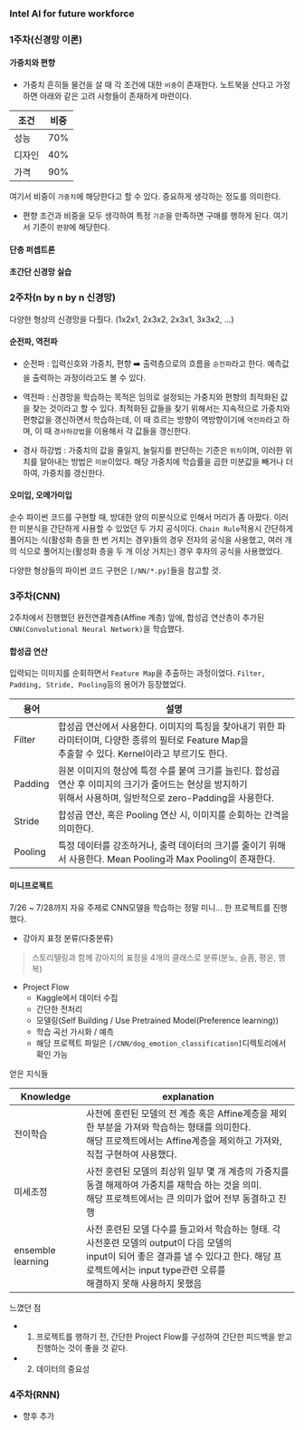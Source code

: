 ### Intel AI for future workforce

### 1주차(신경망 이론)

#### 가중치와 편향
- 가중치
흔히들 물건을 살 때 각 조건에 대한 `비중`이 존재한다. 노트북을 산다고 가정하면 아래와 같은 고려 사항들이 존재하게 마련이다.

|조건|비중|
|---|---|
|성능|70%|
|디자인|40%|
|가격|90%|

여기서 비중이 `가중치`에 해당한다고 할 수 있다. 중요하게 생각하는 정도를 의미한다.

- 편향
조건과 비중을 모두 생각하여 특정 `기준`을 만족하면 구매를 행하게 된다. 여기서 기준이 `편향`에 해당한다.

#### 단층 퍼셉트론

#### 초간단 신경망 실습

### 2주차(n by n by n 신경망)
다양한 형상의 신경망을 다뤘다. (1x2x1, 2x3x2, 2x3x1, 3x3x2, ...)

#### 순전파, 역전파

- 순전파 : 입력신호와 가중치, 편향 ➡️ 출력층으로의 흐름을 `순전파`라고 한다. 예측값을 출력하는 과정이라고도 볼 수 있다.

- 역전파 : 신경망을 학습하는 목적은 임의로 설정되는 가중치와 편향의 최적화된 값을 찾는 것이라고 할 수 있다. 최적화된 값들을 찾기 위해서는 지속적으로 가중치와 편향값을 갱신하면서 학습하는데, 이 때 흐르는 방향이 역방향이기에 `역전파`라고 하며, 이 때 `경사하강법`을 이용해서 각 값들을 갱신한다.

- 경사 하강법 : 가중치의 값을 줄일지, 늘릴지를 판단하는 기준은 `위치`이며, 이러한 위치를 알아내는 방법은 `미분`이었다. 해당 가중치에 학습률을 곱한 미분값을 빼거나 더하여, 가중치를 갱신한다.

#### 오미입, 오메가미입
순수 파이썬 코드를 구현할 때, 방대한 양의 미분식으로 인해서 머리가 좀 아팠다. 이러한 미분식을 간단하게 사용할 수 있었던 두 가지 공식이다. `Chain Rule`적용시 간단하게 풀어지는 식(활성화 층을 한 번 거치는 경우)들의 경우 전자의 공식을 사용했고, 여러 개의 식으로 풀어지는(활성화 층을 두 개 이상 거치는) 경우 후자의 공식을 사용했었다.

다양한 형상들의 파이썬 코드 구현은 `[/NN/*.py]`들을 참고할 것.

### 3주차(CNN)
2주차에서 진행했던 완전연결계층(Affine 계층) 앞에, 합성곱 연산층이 추가된 `CNN(Convolutional Neural Network)`을 학습했다.

#### 합성곱 연산
입력되는 이미지를 순회하면서 `Feature Map`을 추출하는 과정이었다. `Filter, Padding, Stride, Pooling`등의 용어가 등장했었다.

|용어|설명|
|---|---|
|Filter|합성곱 연산에서 사용한다. 이미지의 특징을 찾아내기 위한 파라미터이며, 다양한 종류의 필터로 Feature Map을 <br>추출할 수 있다. Kernel이라고 부르기도 한다.|
|Padding|원본 이미지의 형상에 특정 수를 붙여 크기를 늘린다. 합성곱 연산 후 이미지의 크기가 줄어드는 현상을 방지하기 <br>위해서 사용하며, 일반적으로 zero-Padding을 사용한다.|
|Stride|합성곱 연산, 혹은 Pooling 연산 시, 이미지를 순회하는 간격을 의미한다.|
|Pooling|특정 데이터를 강조하거나, 출력 데이터의 크기를 줄이기 위해서 사용한다. Mean Pooling과 Max Pooling이 존재한다.|

#### 미니프로젝트
7/26 ~ 7/28까지 자유 주제로 CNN모델을 학습하는 정말 미니... 한 프로젝트를 진행했다.

- 강아지 표정 분류(다중분류)
> 스토리텔링과 함께 강아지의 표정을 4개의 클래스로 분류(분노, 슬픔, 평온, 행복)

- Project Flow
    + Kaggle에서 데이터 수집
    + 간단한 전처리
    + 모델링(Self Building / Use Pretrained Model(Preference learning))
    + 학습 곡선 가시화 / 예측
    + 해당 프로젝트 파일은 `[/CNN/dog_emotion_classification]`디렉토리에서 확인 가능

얻은 지식들

|Knowledge|explanation|
|---|---|
|전이학습|사전에 훈련된 모델의 전 계층 혹은 Affine계층을 제외한 부분을 가져와 학습하는 형태를 의미한다. <br>해당 프로젝트에서는 Affine계층을 제외하고 가져와, 직접 구현하여 사용했다.|
|미세조정|사전 훈련된 모델의 최상위 일부 몇 개 계층의 가중치를 동결 해제하여 가중치를 재학습 하는 것을 의미. <br>해당 프로젝트에서는 큰 의미가 없어 전부 동결하고 진행|
|ensemble learning|사전 훈련된 모델 다수를 들고와서 학습하는 형태. 각 사전훈련 모델의 output이 다음 모델의 <br>input이 되어 좋은 결과를 낼 수 있다고 한다. 해당 프로젝트에서는 input type관련 오류를 <br>해결하지 못해 사용하지 못했음|

느꼈던 점
- 1. 프로젝트를 행하기 전, 간단한 Project Flow를 구성하여 간단한 피드백을 받고 진행하는 것이 좋을 것 같다.
- 2. 데이터의 중요성

### 4주차(RNN)
- 향후 추가